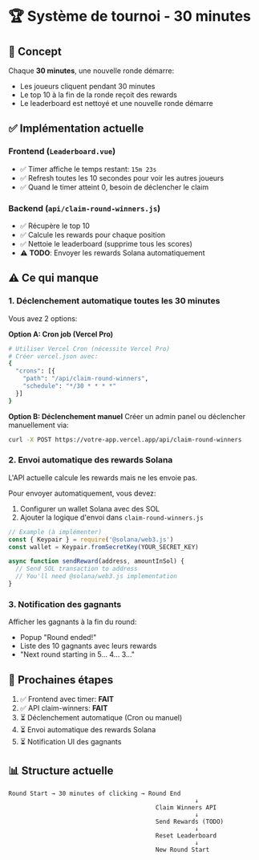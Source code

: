 # 🏆 Système de tournoi - 30 minutes

## 🎯 Concept
Chaque **30 minutes**, une nouvelle ronde démarre:
- Les joueurs cliquent pendant 30 minutes
- Le top 10 à la fin de la ronde reçoit des rewards
- Le leaderboard est nettoyé et une nouvelle ronde démarre

## ✅ Implémentation actuelle

### Frontend (`Leaderboard.vue`)
- ✅ Timer affiche le temps restant: `15m 23s`
- ✅ Refresh toutes les 10 secondes pour voir les autres joueurs
- ✅ Quand le timer atteint 0, besoin de déclencher le claim

### Backend (`api/claim-round-winners.js`)
- ✅ Récupère le top 10
- ✅ Calcule les rewards pour chaque position
- ✅ Nettoie le leaderboard (supprime tous les scores)
- ⚠️ **TODO**: Envoyer les rewards Solana automatiquement

## ⚠️ Ce qui manque

### 1. **Déclenchement automatique toutes les 30 minutes**
Vous avez 2 options:

**Option A: Cron job (Vercel Pro)**
```bash
# Utiliser Vercel Cron (nécessite Vercel Pro)
# Créer vercel.json avec:
{
  "crons": [{
    "path": "/api/claim-round-winners",
    "schedule": "*/30 * * * *"
  }]
}
```

**Option B: Déclenchement manuel**
Créer un admin panel ou déclencher manuellement via:
```bash
curl -X POST https://votre-app.vercel.app/api/claim-round-winners
```

### 2. **Envoi automatique des rewards Solana**
L'API actuelle calcule les rewards mais ne les envoie pas.

Pour envoyer automatiquement, vous devez:
1. Configurer un wallet Solana avec des SOL
2. Ajouter la logique d'envoi dans `claim-round-winners.js`

```javascript
// Example (à implémenter)
const { Keypair } = require('@solana/web3.js')
const wallet = Keypair.fromSecretKey(YOUR_SECRET_KEY)

async function sendReward(address, amountInSol) {
  // Send SOL transaction to address
  // You'll need @solana/web3.js implementation
}
```

### 3. **Notification des gagnants**
Afficher les gagnants à la fin du round:
- Popup "Round ended!"
- Liste des 10 gagnants avec leurs rewards
- "Next round starting in 5... 4... 3..."

## 🚀 Prochaines étapes

1. ✅ Frontend avec timer: **FAIT**
2. ✅ API claim-winners: **FAIT**
3. ⏳ Déclenchement automatique (Cron ou manuel)
4. ⏳ Envoi automatique des rewards Solana
5. ⏳ Notification UI des gagnants

## 📊 Structure actuelle

```
Round Start → 30 minutes of clicking → Round End
                                                    ↓
                                         Claim Winners API
                                                    ↓
                                         Send Rewards (TODO)
                                                    ↓
                                         Reset Leaderboard
                                                    ↓
                                         New Round Start
```

